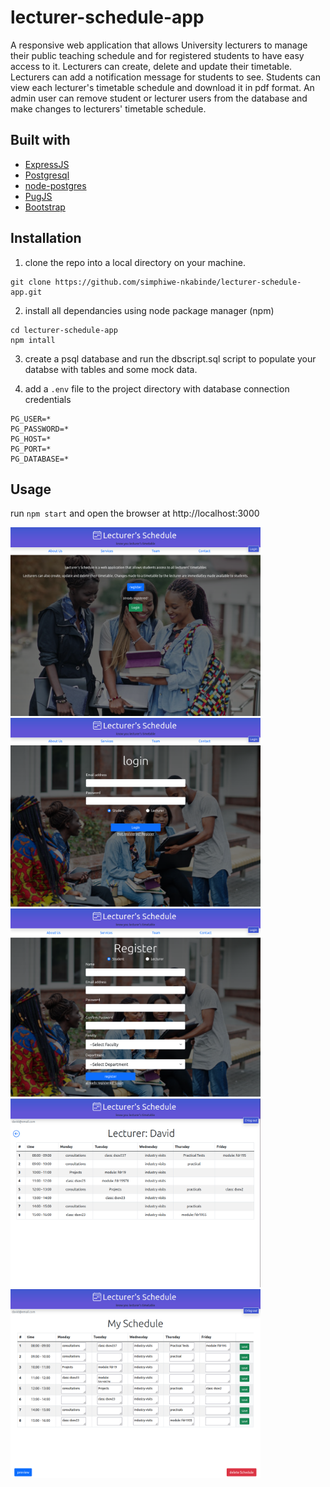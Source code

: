 # lecturer-schedule-app
A responsive web application that allows University lecturers to manage their public teaching schedule and for registered 
students to have easy access to it. Lecturers can create, delete and update their timetable. Lecturers can add a notification 
message for students to see. Students can view each lecturer's timetable schedule and download it in pdf format. An admin user can remove
student or lecturer users from the database and make changes to lecturers' timetable schedule.

## Built with
- [ExpressJS](https://expressjs.com/)
- [Postgresql](https://www.postgresql.org/)
- [node-postgres](https://node-postgres.com/)
- [PugJS](https://pugjs.org/api/getting-started.html)
- [Bootstrap](https://getbootstrap.com/)

## Installation

1. clone the repo into a local directory on your machine.
```
git clone https://github.com/simphiwe-nkabinde/lecturer-schedule-app.git 
```

2. install all dependancies using node package manager (npm)
```
cd lecturer-schedule-app
npm intall
```
3. create a psql database and run the dbscript.sql script to populate your databse with tables and some mock data.
 
4. add a ```.env``` file to the project directory with database connection credentials
```
PG_USER=*
PG_PASSWORD=*
PG_HOST=*
PG_PORT=* 
PG_DATABASE=*
```

## Usage

run ```npm start``` and open the browser at http://localhost:3000


 <img src="readme_img/app_home.png" width="400" />   <img src="readme_img/app_login.png" width="400" />
 <img src="readme_img/app_register.png" width="400" />   <img src="readme_img/app_table.png" width="400" />
 <img src="readme_img/app_table_edit.png" width="400" />
